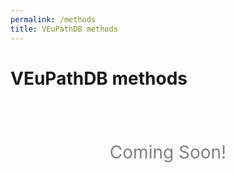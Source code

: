 ```yaml
---
permalink: /methods
title: VEuPathDB methods
---
```

<style>

div.coming-soon {
  font-size: 200%;
  text-align: center;
  margin-top: 3em;
  color: grey;
}

</style>

<h1>VEuPathDB methods</h1>

<div class="static-content"> 
  <div class="coming-soon">
    <i class="fa fa-gears"></i> Coming Soon!
  </div>
</div>

